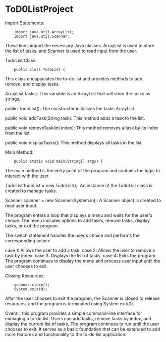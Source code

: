 # ToD0ListProject

Import Statements:

		import java.util.ArrayList;
		import java.util.Scanner;

These lines import the necessary Java classes. ArrayList is used to store the list of tasks, and Scanner is used to read input from the user.


TodoList Class:

		public class TodoList {

This class encapsulates the to-do list and provides methods to add, remove, and display tasks.

ArrayList<String> tasks;: This variable is an ArrayList that will store the tasks as strings.

public TodoList(): The constructor initializes the tasks ArrayList.

public void addTask(String task): This method adds a task to the list.

public void removeTask(int index): This method removes a task by its index from the list.

public void displayTasks(): This method displays all tasks in the list.


Main Method:

		public static void main(String[] args) {


The main method is the entry point of the program and contains the logic to interact with the user.

TodoList todoList = new TodoList();: An instance of the TodoList class is created to manage tasks.

Scanner scanner = new Scanner(System.in);: A Scanner object is created to read user input.

The program enters a loop that displays a menu and waits for the user's choice. The menu includes options to add tasks, remove tasks, display tasks, or exit the program.

The switch statement handles the user's choice and performs the corresponding action:

case 1: Allows the user to add a task.
case 2: Allows the user to remove a task by index.
case 3: Displays the list of tasks.
case 4: Exits the program.
The program continues to display the menu and process user input until the user chooses to exit.

Closing Resources:

		scanner.close();
		System.exit(0);

After the user chooses to exit the program, the Scanner is closed to release resources, and the program is terminated using System.exit(0).

Overall, this program provides a simple command-line interface for managing a to-do list. Users can add tasks, remove tasks by index, and display the current list of tasks. The program continues to run until the user chooses to exit. It serves as a basic foundation that can be extended to add more features and functionality to the to-do list application.
